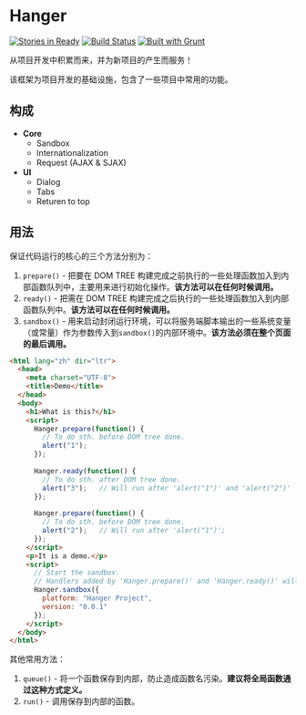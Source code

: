 # Hanger
[![Stories in Ready](https://badge.waffle.io/ourai/hanger.png?label=ready)](https://waffle.io/ourai/hanger)
[![Build Status](https://travis-ci.org/ourai/hanger.png?branch=master)](https://travis-ci.org/ourai/hanger)
[![Built with Grunt](https://cdn.gruntjs.com/builtwith.png)](http://gruntjs.com/)

从项目开发中积累而来，并为新项目的产生而服务！

该框架为项目开发的基础设施，包含了一些项目中常用的功能。

## 构成

- **Core**
  - Sandbox
  - Internationalization
  - Request (AJAX & SJAX)
- **UI**
  - Dialog
  - Tabs
  - Returen to top

## 用法

保证代码运行的核心的三个方法分别为：

1. `prepare()` - 把要在 DOM TREE 构建完成之前执行的一些处理函数加入到内部函数队列中，主要用来进行初始化操作。**该方法可以在任何时候调用。**
2. `ready()` - 把需在 DOM TREE 构建完成之后执行的一些处理函数加入到内部函数队列中。**该方法可以在任何时候调用。**
3. `sandbox()` - 用来启动封闭运行环境，可以将服务端脚本输出的一些系统变量（或常量）作为参数传入到`sandbox()`的内部环境中。**该方法必须在整个页面的最后调用。**

```html
<html lang="zh" dir="ltr">
  <head>
    <meta charset="UTF-8">
    <title>Demo</title>
  </head>
  <body>
    <h1>What is this?</h1>
    <script>
      Hanger.prepare(function() {
        // To do sth. before DOM tree done.
        alert("1");
      });
      
      Hanger.ready(function() {
        // To do sth. after DOM tree done.
        alert("3");   // Will run after 'alert("1")' and 'alert("2")'
      });
      
      Hanger.prepare(function() {
        // To do sth. before DOM tree done.
        alert("2");   // Will run after 'alert("1")';
      });
    </script>
    <p>It is a demo.</p>
    <script>
      // Start the sandbox.
      // Handlers added by 'Hanger.prepare()' and 'Hanger.ready()' will execute.
      Hanger.sandbox({
        platform: "Hanger Project",
        version: "0.0.1"
      });
    </script>
  </body>
</html>
```

其他常用方法：

1. `queue()` - 将一个函数保存到内部，防止造成函数名污染。**建议将全局函数通过这种方式定义。**
2. `run()` - 调用保存到内部的函数。
